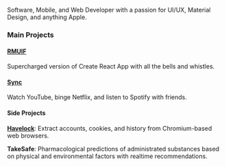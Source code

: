 Software, Mobile, and Web Developer with a passion for UI/UX, Material Design, and anything Apple.

### Main Projects

#### [RMUIF](https://github.com/rmuif)

Supercharged version of Create React App with all the bells and whistles.

#### [Sync](https://sync.phoqe.com)

Watch YouTube, binge Netflix, and listen to Spotify with friends.

#### Side Projects

**[Havelock](https://github.com/phoqe/havelock)**: Extract accounts, cookies, and history from Chromium-based web browsers.

**TakeSafe**: Pharmacological predictions of administrated substances based on physical and environmental factors with realtime recommendations.
